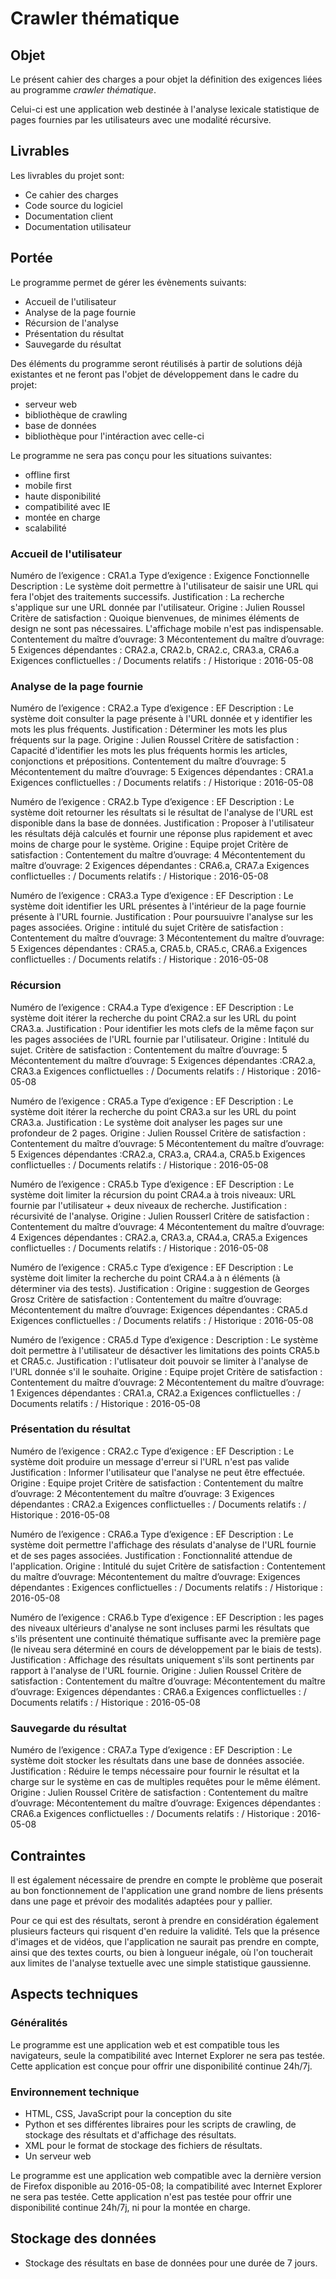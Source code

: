 # Crawler thématique

## Objet

Le présent cahier des charges a pour objet la définition des exigences liées au programme *crawler thématique*.

Celui-ci est une application web destinée à l'analyse lexicale statistique de pages fournies par les utilisateurs avec une modalité récursive.

## Livrables

Les livrables du projet sont:

* Ce cahier des charges
* Code source du logiciel
* Documentation client
* Documentation utilisateur

## Portée

Le programme permet de gérer les évènements suivants:

* Accueil de l'utilisateur
* Analyse de la page fournie
* Récursion de l'analyse
* Présentation du résultat
* Sauvegarde du résultat

Des éléments du programme seront réutilisés à partir de solutions déjà existantes et ne feront pas l'objet de développement dans le cadre du projet:

* serveur web
* bibliothèque de crawling
* base de données
* bibliothèque pour l'intéraction avec celle-ci

Le programme ne sera pas conçu pour les situations suivantes:

* offline first
* mobile first
* haute disponibilité
* compatibilité avec IE
* montée en charge
* scalabilité

### Accueil de l'utilisateur

Numéro de l’exigence : CRA1.a
Type d’exigence : Exigence Fonctionnelle
Description : Le système doit permettre à l'utilisateur de saisir une URL qui fera l'objet des traitements successifs.
Justification : La recherche s'applique sur une URL donnée par l'utilisateur.
Origine : Julien Roussel
Critère de satisfaction : Quoique bienvenues, de minimes éléments de design ne sont pas nécessaires. L'affichage mobile n'est pas indispensable.
Contentement du maître d’ouvrage: 3
Mécontentement du maître d’ouvrage: 5
Exigences dépendantes : CRA2.a, CRA2.b, CRA2.c, CRA3.a, CRA6.a
Exigences conflictuelles : /
Documents relatifs : /
Historique : 2016-05-08

### Analyse de la page fournie

Numéro de l’exigence : CRA2.a
Type d’exigence : EF
Description : Le système doit consulter la page présente à l'URL donnée et y identifier les mots les plus fréquents.
Justification : Déterminer les mots les plus fréquents sur la page.
Origine : Julien Roussel
Critère de satisfaction : Capacité d'identifier les mots les plus fréquents hormis les articles, conjonctions et prépositions.
Contentement du maître d’ouvrage: 5
Mécontentement du maître d’ouvrage: 5
Exigences dépendantes : CRA1.a
Exigences conflictuelles : /
Documents relatifs : /
Historique : 2016-05-08

Numéro de l’exigence : CRA2.b
Type d’exigence : EF
Description : Le système doit retourner les résultats si le résultat de l'analyse de l'URL est disponible dans la base de données.
Justification : Proposer à l'utilisateur les résultats déjà calculés et fournir une réponse plus rapidement et avec moins de charge pour le système.
Origine : Equipe projet
Critère de satisfaction :
Contentement du maître d’ouvrage: 4
Mécontentement du maître d’ouvrage: 2
Exigences dépendantes : CRA6.a, CRA7.a
Exigences conflictuelles : /
Documents relatifs : /
Historique : 2016-05-08


Numéro de l’exigence : CRA3.a
Type d’exigence : EF
Description : Le système doit identifier les URL présentes à l'intérieur de la page fournie présente à l'URL fournie.
Justification : Pour poursuuivre l'analyse sur les pages associées.
Origine : intitulé du sujet
Critère de satisfaction :
Contentement du maître d’ouvrage: 3
Mécontentement du maître d’ouvrage: 5
Exigences dépendantes : CRA5.a, CRA5.b, CRA5.c, CRA6.a
Exigences conflictuelles : /
Documents relatifs : /
Historique : 2016-05-08

### Récursion

Numéro de l’exigence : CRA4.a
Type d’exigence : EF
Description : Le système doit itérer la recherche du point CRA2.a sur les URL du point CRA3.a.
Justification : Pour identifier les mots clefs de la même façon sur les pages associées de l'URL fournie par l'utilisateur.
Origine : Intitulé du sujet.
Critère de satisfaction :
Contentement du maître d’ouvrage: 5
Mécontentement du maître d’ouvrage: 5
Exigences dépendantes :CRA2.a, CRA3.a
Exigences conflictuelles : /
Documents relatifs : /
Historique : 2016-05-08

Numéro de l’exigence : CRA5.a
Type d’exigence : EF
Description : Le système doit itérer la recherche du point CRA3.a sur les URL du point CRA3.a.
Justification : Le système doit analyser les pages sur une profondeur de 2 pages.
Origine : Julien Roussel
Critère de satisfaction :
Contentement du maître d’ouvrage: 5
Mécontentement du maître d’ouvrage: 5
Exigences dépendantes :CRA2.a, CRA3.a, CRA4.a, CRA5.b
Exigences conflictuelles : /
Documents relatifs : /
Historique : 2016-05-08


Numéro de l’exigence : CRA5.b
Type d’exigence : EF
Description : Le système doit limiter la récursion du point CRA4.a à trois niveaux: URL fournie par l'utilisateur + deux niveaux de recherche.
Justification : récursivité de l'analyse.
Origine : Julien Rousserl
Critère de satisfaction :
Contentement du maître d’ouvrage: 4
Mécontentement du maître d’ouvrage: 4
Exigences dépendantes : CRA2.a, CRA3.a, CRA4.a, CRA5.a
Exigences conflictuelles : /
Documents relatifs : /
Historique : 2016-05-08


Numéro de l’exigence : CRA5.c
Type d’exigence : EF
Description : Le système doit limiter la recherche du point CRA4.a à n éléments (à déterminer via des tests).
Justification :
Origine : suggestion de Georges Grosz
Critère de satisfaction :
Contentement du maître d’ouvrage:
Mécontentement du maître d’ouvrage:
Exigences dépendantes : CRA5.d
Exigences conflictuelles : /
Documents relatifs : /
Historique : 2016-05-08


Numéro de l’exigence : CRA5.d
Type d’exigence :
Description : Le système doit permettre à l'utilisateur de désactiver les limitations des points CRA5.b et CRA5.c.
Justification : l'utlisateur doit pouvoir se limiter à l'analyse de l'URL donnée s'il le souhaite.
Origine : Equipe projet
Critère de satisfaction :
Contentement du maître d’ouvrage: 2
Mécontentement du maître d’ouvrage: 1
Exigences dépendantes : CRA1.a, CRA2.a
Exigences conflictuelles : /
Documents relatifs : /
Historique : 2016-05-08

### Présentation du résultat

Numéro de l’exigence : CRA2.c
Type d’exigence : EF
Description : Le système doit produire un message d'erreur si l'URL n'est pas valide
Justification : Informer l'utilisateur que l'analyse ne peut être effectuée.
Origine : Equipe projet
Critère de satisfaction :
Contentement du maître d’ouvrage: 2
Mécontentement du maître d’ouvrage: 3
Exigences dépendantes : CRA2.a
Exigences conflictuelles : /
Documents relatifs : /
Historique : 2016-05-08

Numéro de l’exigence : CRA6.a
Type d’exigence : EF
Description : Le système doit permettre l'affichage des résulats d'analyse de l'URL fournie et de ses pages associées.
Justification : Fonctionnalité attendue de l'application.
Origine : Intitulé du sujet
Critère de satisfaction :
Contentement du maître d’ouvrage:
Mécontentement du maître d’ouvrage:
Exigences dépendantes :
Exigences conflictuelles : /
Documents relatifs : /
Historique : 2016-05-08

Numéro de l’exigence : CRA6.b
Type d’exigence : EF
Description : les pages des niveaux ultérieurs d'analyse ne sont incluses parmi les résultats que s'ils présentent une continuité thématique suffisante avec la première page (le niveau sera déterminé en cours de développement par le biais de tests).
Justification : Affichage des résultats uniquement s'ils sont pertinents par rapport à l'analyse de l'URL fournie.
Origine : Julien Roussel
Critère de satisfaction :
Contentement du maître d’ouvrage:
Mécontentement du maître d’ouvrage:
Exigences dépendantes : CRA6.a
Exigences conflictuelles : /
Documents relatifs : /
Historique : 2016-05-08

### Sauvegarde du résultat

Numéro de l’exigence : CRA7.a
Type d’exigence : EF
Description : Le système doit stocker les résultats dans une base de données associée.
Justification : Réduire le temps nécessaire pour fournir le résultat et la charge sur le système en cas de multiples requêtes pour le même élément.
Origine : Julien Roussel
Critère de satisfaction :
Contentement du maître d’ouvrage:
Mécontentement du maître d’ouvrage:
Exigences dépendantes : CRA6.a
Exigences conflictuelles : /
Documents relatifs : /
Historique : 2016-05-08


## Contraintes

Il est également nécessaire de prendre en compte le problème que poserait au bon fonctionnement de l'application une grand nombre de liens présents dans une page et prévoir des modalités adaptées pour y pallier.

Pour ce qui est des résultats, seront à prendre en considération également plusieurs facteurs qui risquent d'en reduire la validité. Tels que la présence d'images et de vidéos, que l'application ne saurait pas prendre en compte, ainsi que des textes courts, ou bien à longueur inégale, où l'on toucherait aux limites de l'analyse textuelle avec une simple statistique gaussienne.


## Aspects techniques

### Généralités

Le programme est une application web et est compatible tous les navigateurs, seule la compatibilité avec Internet Explorer ne sera pas testée. Cette application est conçue pour offrir une disponibilité continue 24h/7j.

### Environnement technique

* HTML, CSS, JavaScript pour la conception du site
* Python et ses différentes libraires pour les scripts de crawling, de stockage des résultats et d'affichage des résultats.
* XML pour le format de stockage des fichiers de résultats.
* Un serveur web

Le programme est une application web compatible avec la dernière version de Firefox disponible au 2016-05-08; la compatibilité avec Internet Explorer ne sera pas testée. Cette application n'est pas testée pour offrir une disponibilité continue 24h/7j, ni pour la montée en charge.

## Stockage des données

* Stockage des résultats en base de données pour une durée de 7 jours.
